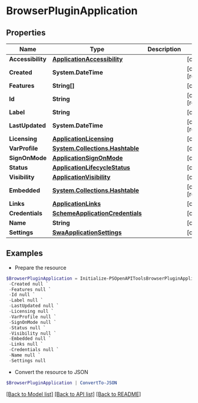 # BrowserPluginApplication
## Properties

Name | Type | Description | Notes
------------ | ------------- | ------------- | -------------
**Accessibility** | [**ApplicationAccessibility**](ApplicationAccessibility.md) |  | [optional] 
**Created** | **System.DateTime** |  | [optional] [readonly] 
**Features** | **String[]** |  | [optional] 
**Id** | **String** |  | [optional] [readonly] 
**Label** | **String** |  | [optional] 
**LastUpdated** | **System.DateTime** |  | [optional] [readonly] 
**Licensing** | [**ApplicationLicensing**](ApplicationLicensing.md) |  | [optional] 
**VarProfile** | [**System.Collections.Hashtable**](SystemCollectionsHashtable.md) |  | [optional] 
**SignOnMode** | [**ApplicationSignOnMode**](ApplicationSignOnMode.md) |  | [optional] 
**Status** | [**ApplicationLifecycleStatus**](ApplicationLifecycleStatus.md) |  | [optional] 
**Visibility** | [**ApplicationVisibility**](ApplicationVisibility.md) |  | [optional] 
**Embedded** | [**System.Collections.Hashtable**](SystemCollectionsHashtable.md) |  | [optional] [readonly] 
**Links** | [**ApplicationLinks**](ApplicationLinks.md) |  | [optional] 
**Credentials** | [**SchemeApplicationCredentials**](SchemeApplicationCredentials.md) |  | [optional] 
**Name** | **String** |  | [optional] 
**Settings** | [**SwaApplicationSettings**](SwaApplicationSettings.md) |  | [optional] 

## Examples

- Prepare the resource
```powershell
$BrowserPluginApplication = Initialize-PSOpenAPIToolsBrowserPluginApplication  -Accessibility null `
 -Created null `
 -Features null `
 -Id null `
 -Label null `
 -LastUpdated null `
 -Licensing null `
 -VarProfile null `
 -SignOnMode null `
 -Status null `
 -Visibility null `
 -Embedded null `
 -Links null `
 -Credentials null `
 -Name null `
 -Settings null
```

- Convert the resource to JSON
```powershell
$BrowserPluginApplication | ConvertTo-JSON
```

[[Back to Model list]](../README.md#documentation-for-models) [[Back to API list]](../README.md#documentation-for-api-endpoints) [[Back to README]](../README.md)

